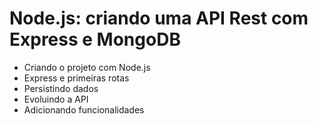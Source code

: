 # Node.js: criando uma API Rest com Express e MongoDB

- Criando o projeto com Node.js
- Express e primeiras rotas
- Persistindo dados
- Evoluindo a API
- Adicionando funcionalidades
